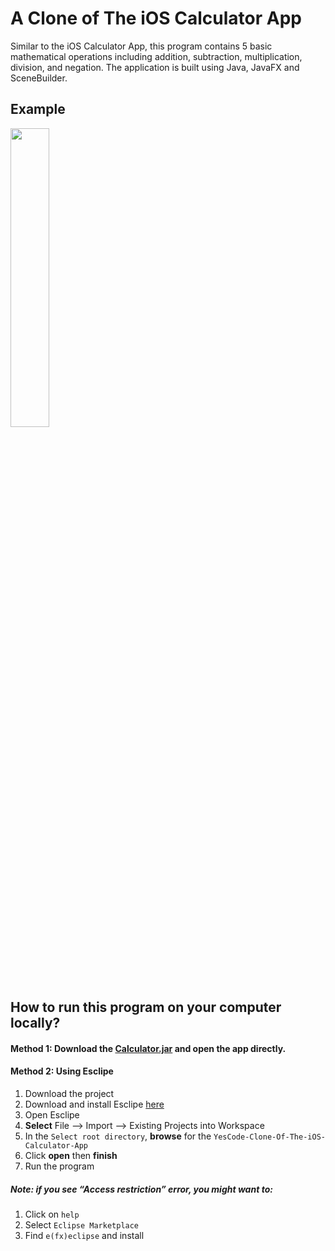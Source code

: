 # A Clone of The iOS Calculator App

Similar to the iOS Calculator App, this program contains 5 basic mathematical operations including addition, subtraction, multiplication, division, and negation. The application is built using Java, JavaFX and SceneBuilder. 

## Example 

<img src="https://github.com/tphuong141607/YesCode-Clone-Of-The-iOS-Calculator-App/blob/master/Example.png" width="35%">

## How to run this program on your computer locally?

#### Method 1: Download the [Calculator.jar](https://github.com/tphuong141607/YesCode-Clone-Of-The-iOS-Calculator-App/blob/master/Calculator.jar) and open the app directly. 

#### Method 2: Using Esclipe
1. Download the project 
2. Download and install Esclipe [here](https://www.eclipse.org/downloads/)
3. Open Esclipe
3. **Select** File --> Import --> Existing Projects into Workspace
4. In the `Select root directory`, **browse** for the `YesCode-Clone-Of-The-iOS-Calculator-App`
5. Click **open** then **finish**
6. Run the program

##### Note: if you see “Access restriction” error, you might want to:
1. Click on `help`
2. Select `Eclipse Marketplace`
3. Find `e(fx)eclipse` and install
